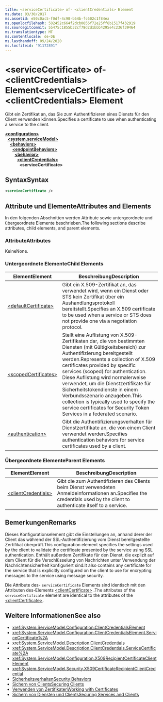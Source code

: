 ```yaml
---
title: <serviceCertificate> of- <clientCredentials> Element
ms.date: 03/30/2017
ms.assetid: e50c0ac5-f0df-4c90-b54b-fc602c1f84ea
ms.openlocfilehash: 502452c664f2dcb0856f72e25ff8b1517f432919
ms.sourcegitcommit: 5b475c1855b32cf78d2d1bbb4295e4c236f39464
ms.translationtype: MT
ms.contentlocale: de-DE
ms.lasthandoff: 09/24/2020
ms.locfileid: "91172891"
---
```

# <a name="servicecertificate-of-clientcredentials-element"></a><span data-ttu-id="a4050-102">\<serviceCertificate> of- \<clientCredentials> Element</span><span class="sxs-lookup"><span data-stu-id="a4050-102">\<serviceCertificate> of \<clientCredentials> Element</span></span>

<span data-ttu-id="a4050-103">Gibt ein Zertifikat an, das Sie zum Authentifizieren eines Diensts für den Client verwenden können.</span><span class="sxs-lookup"><span data-stu-id="a4050-103">Specifies a certificate to use when authenticating a service to the client.</span></span>  
  
[**\<configuration>**](../configuration-element.md)\
&nbsp;&nbsp;[**\<system.serviceModel>**](system-servicemodel.md)\
&nbsp;&nbsp;&nbsp;&nbsp;[**\<behaviors>**](behaviors.md)\
&nbsp;&nbsp;&nbsp;&nbsp;&nbsp;&nbsp;[**\<endpointBehaviors>**](endpointbehaviors.md)\
&nbsp;&nbsp;&nbsp;&nbsp;&nbsp;&nbsp;&nbsp;&nbsp;[**\<behavior>**](behavior-of-endpointbehaviors.md)\
&nbsp;&nbsp;&nbsp;&nbsp;&nbsp;&nbsp;&nbsp;&nbsp;&nbsp;&nbsp;[**\<clientCredentials>**](clientcredentials.md)\
&nbsp;&nbsp;&nbsp;&nbsp;&nbsp;&nbsp;&nbsp;&nbsp;&nbsp;&nbsp;&nbsp;&nbsp;**\<serviceCertificate>**  
  
## <a name="syntax"></a><span data-ttu-id="a4050-104">Syntax</span><span class="sxs-lookup"><span data-stu-id="a4050-104">Syntax</span></span>  
  
```xml  
<serviceCertificate />
```  
  
## <a name="attributes-and-elements"></a><span data-ttu-id="a4050-105">Attribute und Elemente</span><span class="sxs-lookup"><span data-stu-id="a4050-105">Attributes and Elements</span></span>  

 <span data-ttu-id="a4050-106">In den folgenden Abschnitten werden Attribute sowie untergeordnete und übergeordnete Elemente beschrieben.</span><span class="sxs-lookup"><span data-stu-id="a4050-106">The following sections describe attributes, child elements, and parent elements.</span></span>  
  
### <a name="attributes"></a><span data-ttu-id="a4050-107">Attribute</span><span class="sxs-lookup"><span data-stu-id="a4050-107">Attributes</span></span>  

 <span data-ttu-id="a4050-108">Keine</span><span class="sxs-lookup"><span data-stu-id="a4050-108">None.</span></span>  
  
### <a name="child-elements"></a><span data-ttu-id="a4050-109">Untergeordnete Elemente</span><span class="sxs-lookup"><span data-stu-id="a4050-109">Child Elements</span></span>  
  
|<span data-ttu-id="a4050-110">Element</span><span class="sxs-lookup"><span data-stu-id="a4050-110">Element</span></span>|<span data-ttu-id="a4050-111">Beschreibung</span><span class="sxs-lookup"><span data-stu-id="a4050-111">Description</span></span>|  
|-------------|-----------------|  
|[\<defaultCertificate>](defaultcertificate-element.md)|<span data-ttu-id="a4050-112">Gibt ein X.509-Zertifikat an, das verwendet wird, wenn ein Dienst oder STS kein Zertifikat über ein Aushandlungsprotokoll bereitstellt.</span><span class="sxs-lookup"><span data-stu-id="a4050-112">Specifies an X.509 certificate to be used when a service or STS does not provide one via a negotiation protocol.</span></span>|  
|[\<scopedCertificates>](scopedcertificates-element.md)|<span data-ttu-id="a4050-113">Stellt eine Auflistung von X.509-Zertifikaten dar, die von bestimmten Diensten (mit Gültigkeitsbereich) zur Authentifizierung bereitgestellt werden.</span><span class="sxs-lookup"><span data-stu-id="a4050-113">Represents a collection of X.509 certificates provided by specific services (scoped) for authentication.</span></span> <span data-ttu-id="a4050-114">Diese Auflistung wird normalerweise verwendet, um die Dienstzertifikate für Sicherheitstokendienste in einem Verbundsszenario anzugeben.</span><span class="sxs-lookup"><span data-stu-id="a4050-114">This collection is typically used to specify the service certificates for Security Token Services in a federated scenario.</span></span>|  
|[\<authentication>](authentication-of-servicecertificate-element.md)|<span data-ttu-id="a4050-115">Gibt die Authentifizierungsverhalten für Dienstzertifikate an, die von einem Client verwendet werden.</span><span class="sxs-lookup"><span data-stu-id="a4050-115">Specifies authentication behaviors for service certificates used by a client.</span></span>|  
  
### <a name="parent-elements"></a><span data-ttu-id="a4050-116">Übergeordnete Elemente</span><span class="sxs-lookup"><span data-stu-id="a4050-116">Parent Elements</span></span>  
  
|<span data-ttu-id="a4050-117">Element</span><span class="sxs-lookup"><span data-stu-id="a4050-117">Element</span></span>|<span data-ttu-id="a4050-118">Beschreibung</span><span class="sxs-lookup"><span data-stu-id="a4050-118">Description</span></span>|  
|-------------|-----------------|  
|[\<clientCredentials>](clientcredentials.md)|<span data-ttu-id="a4050-119">Gibt die zum Authentifizieren des Clients beim Dienst verwendeten Anmeldeinformationen an.</span><span class="sxs-lookup"><span data-stu-id="a4050-119">Specifies the credentials used by the client to authenticate itself to a service.</span></span>|  
  
## <a name="remarks"></a><span data-ttu-id="a4050-120">Bemerkungen</span><span class="sxs-lookup"><span data-stu-id="a4050-120">Remarks</span></span>  

 <span data-ttu-id="a4050-121">Dieses Konfigurationselement gibt die Einstellungen an, anhand derer der Client das während der SSL-Authentifizierung vom Dienst bereitgestellte Zertifikat überprüft.</span><span class="sxs-lookup"><span data-stu-id="a4050-121">This configuration element specifies the settings used by the client to validate the certificate presented by the service using SSL authentication.</span></span> <span data-ttu-id="a4050-122">Enthält außerdem Zertifikate für den Dienst, die explizit auf dem Client für die Verschlüsselung von Nachrichten unter Verwendung der Nachrichtensicherheit konfiguriert sind.</span><span class="sxs-lookup"><span data-stu-id="a4050-122">It also contains any certificate for the service that is explicitly configured on the client to use for encrypting messages to the service using message security.</span></span>  
  
 <span data-ttu-id="a4050-123">Die Attribute des- `serviceCertificate` Elements sind identisch mit den Attributen des-Elements [\<clientCertificate>](clientcertificate-of-clientcredentials-element.md) .</span><span class="sxs-lookup"><span data-stu-id="a4050-123">The attributes of the `serviceCertificate` element are identical to the attributes of the [\<clientCertificate>](clientcertificate-of-clientcredentials-element.md).</span></span>  
  
## <a name="see-also"></a><span data-ttu-id="a4050-124">Weitere Informationen</span><span class="sxs-lookup"><span data-stu-id="a4050-124">See also</span></span>

- <xref:System.ServiceModel.Configuration.ClientCredentialsElement>
- <xref:System.ServiceModel.Configuration.ClientCredentialsElement.ServiceCertificate%2A>
- <xref:System.ServiceModel.Description.ClientCredentials>
- <xref:System.ServiceModel.Description.ClientCredentials.ServiceCertificate%2A>
- <xref:System.ServiceModel.Configuration.X509RecipientCertificateClientElement>
- <xref:System.ServiceModel.Security.X509CertificateRecipientClientCredential>
- [<span data-ttu-id="a4050-125">Sicherheitsverhalten</span><span class="sxs-lookup"><span data-stu-id="a4050-125">Security Behaviors</span></span>](../../../wcf/feature-details/security-behaviors-in-wcf.md)
- [<span data-ttu-id="a4050-126">Sichern von Clients</span><span class="sxs-lookup"><span data-stu-id="a4050-126">Securing Clients</span></span>](../../../wcf/securing-clients.md)
- [<span data-ttu-id="a4050-127">Verwenden von Zertifikaten</span><span class="sxs-lookup"><span data-stu-id="a4050-127">Working with Certificates</span></span>](../../../wcf/feature-details/working-with-certificates.md)
- [<span data-ttu-id="a4050-128">Sichern von Diensten und Clients</span><span class="sxs-lookup"><span data-stu-id="a4050-128">Securing Services and Clients</span></span>](../../../wcf/feature-details/securing-services-and-clients.md)
